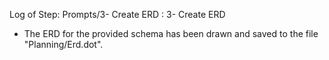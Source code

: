 Log of Step: Prompts/3- Create ERD : 3- Create ERD


 - The ERD for the provided schema has been drawn and saved to the file "Planning/Erd.dot".